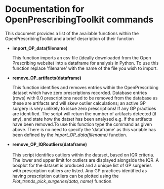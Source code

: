 # Documentation for OpenPrescribingToolkit commands

This document provides a list of the available functions within the OpenPrescribingToolkit and a brief description of their function

- **import_OP_data(filename)** <br>
    
    This function imports an csv file (ideally downloaded from the Open Prescribing website) into a dataframe 
    for analysis in Python. To use this function replace 'filename' with the name of the file you wish to import.<br>

- **remove_OP_artifacts(dataframe)** <br>
    
    This function identifies and removes entries within the OpenPrescribing dataset which have zero prescriptions 
    recorded. Database entries (rows) with 0.0 prescriptions need to be removed from the database as these are 
    artifacts and will skew outlier calculations; an active GP surgery is very unlikely to issue zero prescriptions! 
    If any GP practices are identified. The script will return the number of artifacts detected (if any), and state 
    how the datset has been analysed e.g. if the artifacts have been removed.To use this function type the command as given above. There is no need to specify the 'dataframe' as this variable has been defined by the *import_OP_data(filename)* function.<br>

- **remove_OP_IQRoutliers(dataframe)** <br>  
    This script identifies outliers within the dataset, based on IQR criteria. The lower and upper limit 
    for outliers are displayed alongside the IQR. A boxplot for the dataset is produced and a unique list 
    of GP surgeries with prescription outliers are listed. Any GP practices identified as having prescription outliers can be plotted using the *Plot_trends_pick_surgeries(data, name)* function.<br>